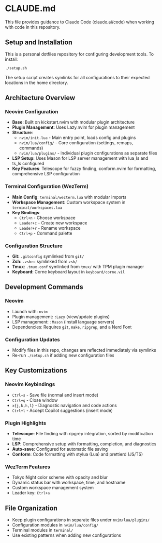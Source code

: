 # CLAUDE.md

This file provides guidance to Claude Code (claude.ai/code) when working with code in this repository.

## Setup and Installation

This is a personal dotfiles repository for configuring development tools. To install:

```bash
./setup.sh
```

The setup script creates symlinks for all configurations to their expected locations in the home directory.

## Architecture Overview

### Neovim Configuration
- **Base**: Built on kickstart.nvim with modular plugin architecture
- **Plugin Management**: Uses Lazy.nvim for plugin management
- **Structure**:
  - `nvim/init.lua` - Main entry point, loads config and plugins
  - `nvim/lua/config/` - Core configuration (settings, remaps, commands)
  - `nvim/lua/plugins/` - Individual plugin configurations as separate files
- **LSP Setup**: Uses Mason for LSP server management with lua_ls and ts_ls configured
- **Key Features**: Telescope for fuzzy finding, conform.nvim for formatting, comprehensive LSP configuration

### Terminal Configuration (WezTerm)
- **Main Config**: `terminal/wezterm.lua` with modular imports
- **Workspace Management**: Custom workspace system in `terminal/workspaces.lua`
- **Key Bindings**:
  - `Ctrl+n` - Choose workspace
  - `Leader+c` - Create new workspace
  - `Leader+r` - Rename workspace
  - `Ctrl+p` - Command palette

### Configuration Structure
- **Git**: `.gitconfig` symlinked from `git/`
- **Zsh**: `.zshrc` symlinked from `zsh/`
- **Tmux**: `.tmux.conf` symlinked from `tmux/` with TPM plugin manager
- **Keyboard**: Corne keyboard layout in `keyboard/corne.vil`

## Development Commands

### Neovim
- Launch with: `nvim`
- Plugin management: `:Lazy` (view/update plugins)
- LSP management: `:Mason` (install language servers)
- Dependencies: Requires `git`, `make`, `ripgrep`, and a Nerd Font

### Configuration Updates
- Modify files in this repo, changes are reflected immediately via symlinks
- Re-run `./setup.sh` if adding new configuration files

## Key Customizations

### Neovim Keybindings
- `Ctrl+s` - Save file (normal and insert mode)
- `Ctrl+q` - Close window
- `x{j,k,h,l}` - Diagnostic navigation and code actions
- `Ctrl+l` - Accept Copilot suggestions (insert mode)

### Plugin Highlights
- **Telescope**: File finding with ripgrep integration, sorted by modification time
- **LSP**: Comprehensive setup with formatting, completion, and diagnostics
- **Auto-save**: Configured for automatic file saving
- **Conform**: Code formatting with stylua (Lua) and prettierd (JS/TS)

### WezTerm Features
- Tokyo Night color scheme with opacity and blur
- Dynamic status bar with workspace, time, and hostname
- Custom workspace management system
- Leader key: `Ctrl+a`

## File Organization
- Keep plugin configurations in separate files under `nvim/lua/plugins/`
- Configuration modules in `nvim/lua/config/`
- Terminal modules in `terminal/`
- Use existing patterns when adding new configurations